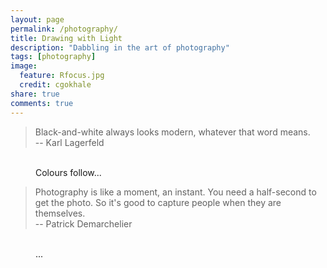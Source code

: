 ```yaml
---
layout: page
permalink: /photography/
title: Drawing with Light
description: "Dabbling in the art of photography"
tags: [photography]
image:
  feature: Rfocus.jpg
  credit: cgokhale
share: true
comments: true
---
```

> Black-and-white always looks modern, whatever that word means.  
-- Karl Lagerfeld


<figure class="third">
  <a href="{{ site.url }}/images/bw_Rome.jpg"><img src="{{ site.url }}/images/bw_Rome.jpg" alt=""></a>
  <a href="{{ site.url }}/images/bw_Japan.jpg"><img src="{{ site.url }}/images/bw_Japan.jpg" alt=""></a>
  <a href="{{ site.url }}/images/bw_Sweden.jpg"><img src="{{ site.url }}/images/bw_Sweden.jpg" alt=""></a>
  <a href="{{ site.url }}/images/bw_SantaBarbara.jpg"><img src="{{ site.url }}/images/bw_SantaBarbara.jpg" alt=""></a>
  <a href="{{ site.url }}/images/bw_Rome2.jpg"><img src="{{ site.url }}/images/bw_Rome2.jpg" alt=""></a>
  <a href="{{ site.url }}/images/bw_auckland.jpg"><img src="{{ site.url }}/images/bw_auckland.jpg" alt=""></a>
  <a href="{{ site.url }}/images/bw_Rangitoto.jpg"><img src="{{ site.url }}/images/bw_Rangitoto.jpg" alt=""></a>
  <a href="{{ site.url }}/images/bw_Pawarenga.jpg"><img src="{{ site.url }}/images/bw_Pawarenga.jpg" alt=""></a>
  <a href="{{ site.url }}/images/bw_aucklandbehemoth.jpg"><img src="{{ site.url }}/images/bw_aucklandbehemoth.jpg" alt=""></a>
  <a href="{{ site.url }}/images/bw_StArnaud.jpg"><img src="{{ site.url }}/images/bw_StArnaud.jpg" alt=""></a>
 <figcaption>Colours follow... </figcaption>
</figure>


> Photography is like a moment, an instant. You need a half-second to get the photo. So it's good to capture people when they are themselves.  
-- Patrick Demarchelier

<figure class="third">
  <a href="{{ site.url }}/images/col_eutin.jpg"><img src="{{ site.url }}/images/col_eutin.jpg" alt=""></a>
  <a href="{{ site.url }}/images/Rfocus.jpg"><img src="{{ site.url }}/images/Rfocus.jpg" alt=""></a>
  <a href="{{ site.url }}/images/col_mitimiti.jpg"><img src="{{ site.url }}/images/col_mitimiti.jpg" alt=""></a>
  <a href="{{ site.url }}/images/col_dunes.jpg"><img src="{{ site.url }}/images/col_dunes.jpg" alt=""></a>
  <a href="{{ site.url }}/images/col_wharariki.jpg"><img src="{{ site.url }}/images/col_wharariki.jpg" alt=""></a>
 <figcaption>...</figcaption>
</figure>
